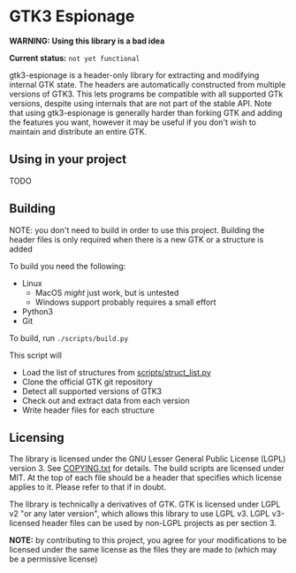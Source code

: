 # GTK3 Espionage

__WARNING: Using this library is a bad idea__

__Current status:__ `not yet functional`

gtk3-espionage is a header-only library for extracting and modifying internal GTK state. The headers are automatically constructed from multiple versions of GTK3. This lets programs be compatible with all supported GTk versions, despite using internals that are not part of the stable API. Note that using gtk3-espionage is generally harder than forking GTK and adding the features you want, however it may be useful if you don't wish to maintain and distribute an entire GTK.

## Using in your project

TODO

## Building

NOTE: you don't need to build in order to use this project. Building the header files is only required when there is a new GTK or a structure is added

To build you need the following:
- Linux
  - MacOS *might* just work, but is untested
  - Windows support probably requires a small effort
- Python3
- Git

To build, run `./scripts/build.py`

This script will
- Load the list of structures from [scripts/struct_list.py](scripts/struct_list.py)
- Clone the official GTK git repository
- Detect all supported versions of GTK3
- Check out and extract data from each version
- Write header files for each structure

## Licensing

The library is licensed under the GNU Lesser General Public License (LGPL) version 3. See [COPYING.txt](COPYING.txt) for details. The build scripts are licensed under MIT. At the top of each file should be a header that specifies which license applies to it. Please refer to that if in doubt.

The library is technically a derivatives of GTK. GTK is licensed under LGPL v2 "or any later version", which allows this library to use LGPL v3. LGPL v3-licensed header files can be used by non-LGPL projects as per section 3.

__NOTE:__ by contributing to this project, you agree for your modifications to be licensed under the same license as the files they are made to (which may be a permissive license)
